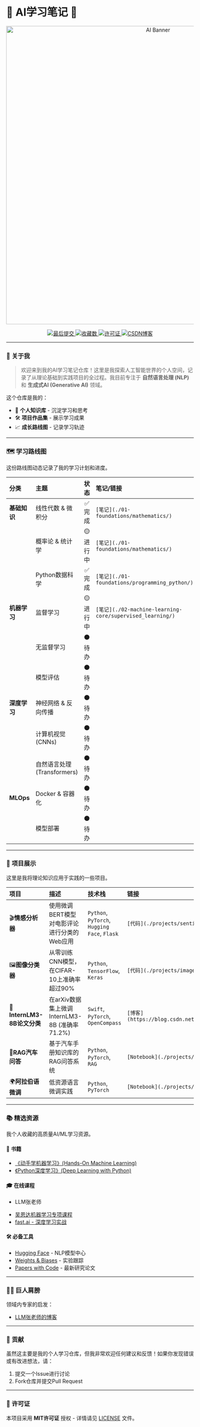 # 🤖 AI学习笔记 🚀

<p align="center">
  <img src="https://raw.githubusercontent.com/jiarenyou/my-ai-notes/main/assets/ai_banner.png" alt="AI Banner" width="800"/>
</p>

<p align="center">
  <a href="https://github.com/jiarenyou/my-ai-notes/commits/main">
    <img src="https://img.shields.io/github/last-commit/jiarenyou/my-ai-notes?style=for-the-badge&logo=github&color=blue" alt="最后提交">
  </a>
  <a href="https://github.com/jiarenyou/my-ai-notes/stargazers">
    <img src="https://img.shields.io/github/stars/jiarenyou/my-ai-notes?style=for-the-badge&logo=github&color=yellow" alt="收藏数">
  </a>
  <a href="https://github.com/jiarenyou/my-ai-notes/blob/main/LICENSE">
    <img src="https://img.shields.io/github/license/jiarenyou/my-ai-notes?style=for-the-badge&color=green" alt="许可证">
  </a>
  <a href="https://blog.csdn.net/m0_57280180?type=blog">
    <img src="https://img.shields.io/badge/CSDN-博客-orange?style=for-the-badge&logo=csdn" alt="CSDN博客">
  </a>
</p>

---

### 🌟 **关于我**

> 欢迎来到我的AI学习笔记仓库！这里是我探索人工智能世界的个人空间，记录了从理论基础到实践项目的全过程。我目前专注于 **自然语言处理 (NLP)** 和 **生成式AI (Generative AI)** 领域。

这个仓库是我的：

- 🧠 **个人知识库** - 沉淀学习和思考
- 🛠️ **项目作品集** - 展示学习成果
- 📈 **成长路线图** - 记录学习轨迹

---

### 🗺️ **学习路线图**

这份路线图动态记录了我的学习计划和进度。


| 分类         | 主题                        |   状态   | 笔记/链接                                                 |
| :------------- | :---------------------------- | :---------: | :---------------------------------------------------------- |
| **基础知识** | 线性代数 & 微积分           |  ✅ 完成  | `[笔记](./01-foundations/mathematics/)`                   |
|              | 概率论 & 统计学             | 🟡 进行中 | `[笔记](./01-foundations/mathematics/)`                   |
|              | Python数据科学              |  ✅ 完成  | `[笔记](./01-foundations/programming_python/)`            |
| **机器学习** | 监督学习                    | 🟡 进行中 | `[笔记](./02-machine-learning-core/supervised_learning/)` |
|              | 无监督学习                  |  ⚫ 待办  |                                                           |
|              | 模型评估                    |  ⚫ 待办  |                                                           |
| **深度学习** | 神经网络 & 反向传播         |  ⚫ 待办  |                                                           |
|              | 计算机视觉 (CNNs)           |  ⚫ 待办  |                                                           |
|              | 自然语言处理 (Transformers) |  ⚫ 待办  |                                                           |
| **MLOps**    | Docker & 容器化             |  ⚫ 待办  |                                                           |
|              | 模型部署                    |  ⚫ 待办  |                                                           |

---

### 🚀 **项目展示**

这里是我将理论知识应用于实践的一些项目。


| 项目                       | 描述                                          | 技术栈                                       | 链接                                                                  |
| :--------------------------- | :---------------------------------------------- | :--------------------------------------------- | :---------------------------------------------------------------------- |
| 🎬**情感分析器**           | 使用微调BERT模型对电影评论进行分类的Web应用   | `Python`, `PyTorch`, `Hugging Face`, `Flask` | `[代码](./projects/sentiment_analyzer/)`                              |
| 🖼️**图像分类器**         | 从零训练CNN模型，在CIFAR-10上准确率超过90%    | `Python`, `TensorFlow`, `Keras`              | `[代码](./projects/image_classifier/)`                                |
| 📄**InternLM3-8B论文分类** | 在arXiv数据集上微调InternLM3-8B (准确率71.2%) | `Swift`, `PyTorch`, `OpenCompass`            | `[博客](https://blog.csdn.net/m0_57280180/article/details/149289311)` |
| 🚗**RAG汽车问答**          | 基于汽车手册知识库的RAG问答系统               | `Python`, `PyTorch`, `RAG`                   | `[Notebook](./projects/RAG/RAG汽车智能问答.ipynb)`                    |
| 🌍**阿拉伯语微调**         | 低资源语言微调实践                            | `Python`, `PyTorch`                          | `[Notebook](./projects/fine-tuning/阿拉伯语微调实践.ipynb)`           |

---

### 📚 **精选资源**

我个人收藏的高质量AI/ML学习资源。

#### 📖 **书籍**

- [《动手学机器学习》(Hands-On Machine Learning)](https://www.oreilly.com/library/view/hands-on-machine-learning/9781098125967/)
- [《Python深度学习》(Deep Learning with Python)](https://www.manning.com/books/deep-learning-with-python-second-edition)

#### 🎓 **在线课程**

* LLM张老师

- [吴恩达机器学习专项课程](https://www.coursera.org/specializations/machine-learning-introduction)
- [fast.ai - 深度学习实战](https://course.fast.ai/)

#### 🛠️ **必备工具**

- [Hugging Face](https://huggingface.co/) - NLP模型中心
- [Weights & Biases](https://wandb.ai/) - 实验跟踪
- [Papers with Code](https://paperswithcode.com/) - 最新研究论文

---

### 🧑‍🏫 **巨人肩膀**

领域内专家的启发：

- [LLM张老师的博客](https://www.waylandz.com/) 

---

### 🤝 **贡献**

虽然这主要是我的个人学习仓库，但我非常欢迎任何建议和反馈！如果你发现错误或有改进想法，请：

1. 提交一个Issue进行讨论
2. Fork仓库并提交Pull Request

---

### 📜 **许可证**

本项目采用 **MIT许可证** 授权 - 详情请见 [LICENSE](./LICENSE) 文件。
